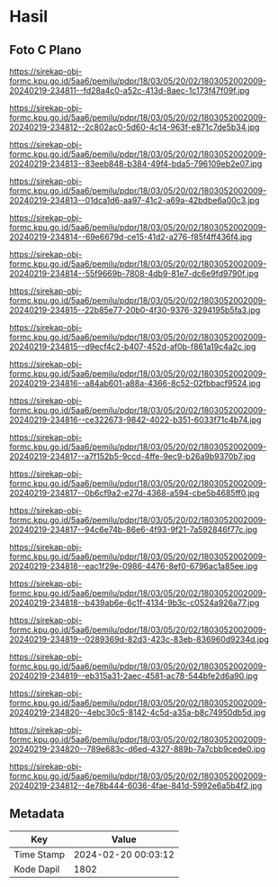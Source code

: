 # Hasil

## Foto C Plano

https://sirekap-obj-formc.kpu.go.id/5aa6/pemilu/pdpr/18/03/05/20/02/1803052002009-20240219-234811--fd28a4c0-a52c-413d-8aec-1c173f47f09f.jpg

https://sirekap-obj-formc.kpu.go.id/5aa6/pemilu/pdpr/18/03/05/20/02/1803052002009-20240219-234812--2c802ac0-5d60-4c14-963f-e871c7de5b34.jpg

https://sirekap-obj-formc.kpu.go.id/5aa6/pemilu/pdpr/18/03/05/20/02/1803052002009-20240219-234813--83eeb848-b384-49f4-bda5-796109eb2e07.jpg

https://sirekap-obj-formc.kpu.go.id/5aa6/pemilu/pdpr/18/03/05/20/02/1803052002009-20240219-234813--01dca1d6-aa97-41c2-a69a-42bdbe6a00c3.jpg

https://sirekap-obj-formc.kpu.go.id/5aa6/pemilu/pdpr/18/03/05/20/02/1803052002009-20240219-234814--69e6679d-ce15-41d2-a276-f85f4ff436f4.jpg

https://sirekap-obj-formc.kpu.go.id/5aa6/pemilu/pdpr/18/03/05/20/02/1803052002009-20240219-234814--55f9669b-7808-4db9-81e7-dc6e9fd9790f.jpg

https://sirekap-obj-formc.kpu.go.id/5aa6/pemilu/pdpr/18/03/05/20/02/1803052002009-20240219-234815--22b85e77-20b0-4f30-9376-3294195b5fa3.jpg

https://sirekap-obj-formc.kpu.go.id/5aa6/pemilu/pdpr/18/03/05/20/02/1803052002009-20240219-234815--d9ecf4c2-b407-452d-af0b-f861a19c4a2c.jpg

https://sirekap-obj-formc.kpu.go.id/5aa6/pemilu/pdpr/18/03/05/20/02/1803052002009-20240219-234816--a84ab601-a88a-4366-8c52-02fbbacf9524.jpg

https://sirekap-obj-formc.kpu.go.id/5aa6/pemilu/pdpr/18/03/05/20/02/1803052002009-20240219-234816--ce322673-9842-4022-b351-6033f71c4b74.jpg

https://sirekap-obj-formc.kpu.go.id/5aa6/pemilu/pdpr/18/03/05/20/02/1803052002009-20240219-234817--a7f152b5-9ccd-4ffe-9ec9-b26a9b9370b7.jpg

https://sirekap-obj-formc.kpu.go.id/5aa6/pemilu/pdpr/18/03/05/20/02/1803052002009-20240219-234817--0b6cf9a2-e27d-4368-a594-cbe5b4685ff0.jpg

https://sirekap-obj-formc.kpu.go.id/5aa6/pemilu/pdpr/18/03/05/20/02/1803052002009-20240219-234817--94c6e74b-86e6-4f93-9f21-7a592846f77c.jpg

https://sirekap-obj-formc.kpu.go.id/5aa6/pemilu/pdpr/18/03/05/20/02/1803052002009-20240219-234818--eac1f29e-0986-4476-8ef0-6796ac1a85ee.jpg

https://sirekap-obj-formc.kpu.go.id/5aa6/pemilu/pdpr/18/03/05/20/02/1803052002009-20240219-234818--b439ab6e-6c1f-4134-9b3c-c0524a926a77.jpg

https://sirekap-obj-formc.kpu.go.id/5aa6/pemilu/pdpr/18/03/05/20/02/1803052002009-20240219-234819--0289369d-82d3-423c-83eb-836960d9234d.jpg

https://sirekap-obj-formc.kpu.go.id/5aa6/pemilu/pdpr/18/03/05/20/02/1803052002009-20240219-234819--eb315a31-2aec-4581-ac78-544bfe2d6a90.jpg

https://sirekap-obj-formc.kpu.go.id/5aa6/pemilu/pdpr/18/03/05/20/02/1803052002009-20240219-234820--4ebc30c5-8142-4c5d-a35a-b8c74950db5d.jpg

https://sirekap-obj-formc.kpu.go.id/5aa6/pemilu/pdpr/18/03/05/20/02/1803052002009-20240219-234820--789e683c-d6ed-4327-889b-7a7cbb9cede0.jpg

https://sirekap-obj-formc.kpu.go.id/5aa6/pemilu/pdpr/18/03/05/20/02/1803052002009-20240219-234812--4e78b444-6036-4fae-841d-5992e6a5b4f2.jpg


## Metadata

| Key        | Value               |
| ---------- | ------------------- |
| Time Stamp | 2024-02-20 00:03:12 |
| Kode Dapil | 1802                |



